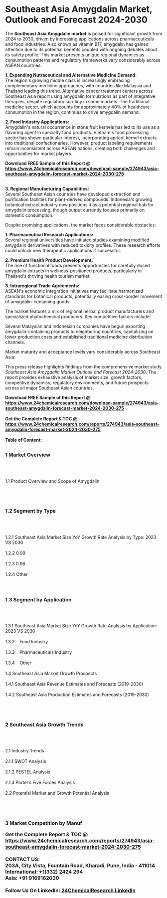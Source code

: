 <h1>Southeast Asia Amygdalin Market, Outlook and Forecast 2024-2030</h1><p>The <strong>Southeast Asia Amygdalin market</strong> is poised for significant growth from 2024 to 2030, driven by increasing applications across pharmaceuticals and food industries. Also known as vitamin B17, amygdalin has gained attention due to its potential benefits coupled with ongoing debates about its safety profile. This market presents unique regional dynamics as consumption patterns and regulatory frameworks vary considerably across ASEAN countries.</p><p><strong>1. Expanding Nutraceutical and Alternative Medicine Demand:</strong><br>
The region's growing middle class is increasingly embracing complementary medicine approaches, with countries like Malaysia and Thailand leading this trend. Alternative cancer treatment centers across Southeast Asia report using amygdalin formulations as part of integrative therapies, despite regulatory scrutiny in some markets. The traditional medicine sector, which accounts for approximately 40% of healthcare consumption in the region, continues to drive amygdalin demand.</p><p><strong>2. Food Industry Applications:</strong><br>
Amygdalin's natural occurrence in stone fruit kernels has led to its use as a flavoring agent in specialty food products. Vietnam's food processing sector has shown particular interest, incorporating apricot kernel extracts into traditional confectioneries. However, product labeling requirements remain inconsistent across ASEAN nations, creating both challenges and opportunities for market players.</p><div><b>Download FREE Sample of this Report @ 
            <a href="https://www.24chemicalresearch.com/download-sample/274943/asia-southeast-amygdalin-forecast-market-2024-2030-275">
            https://www.24chemicalresearch.com/download-sample/274943/asia-southeast-amygdalin-forecast-market-2024-2030-275</a></b></div><br><p><strong>3. Regional Manufacturing Capabilities:</strong><br>
Several Southeast Asian countries have developed extraction and purification facilities for plant-derived compounds. Indonesia's growing botanical extract industry now positions it as a potential regional hub for amygdalin processing, though output currently focuses primarily on domestic consumption.</p><p>Despite promising applications, the market faces considerable obstacles:</p><p><strong>1. Pharmaceutical Research Applications:</strong><br>
Several regional universities have initiated studies examining modified amygdalin derivatives with reduced toxicity profiles. These research efforts could unlock new therapeutic applications if successful.</p><p><strong>2. Premium Health Product Development:</strong><br>
The rise of functional foods presents opportunities for carefully dosed amygdalin extracts in wellness-positioned products, particularly in Thailand's thriving health tourism market.</p><p><strong>3. Intraregional Trade Agreements:</strong><br>
ASEAN's economic integration initiatives may facilitate harmonized standards for botanical products, potentially easing cross-border movement of amygdalin-containing goods.</p><p>The market features a mix of regional herbal product manufacturers and specialized phytochemical producers. Key competitive factors include:</p><p>Several Malaysian and Indonesian companies have begun exporting amygdalin-containing products to neighboring countries, capitalizing on lower production costs and established traditional medicine distribution channels.</p><p>Market maturity and acceptance levels vary considerably across Southeast Asia:</p><p>This press release highlights findings from the comprehensive market study <em>Southeast Asia Amygdalin Market Outlook and Forecast 2024-2030</em>. The report provides exhaustive analysis of market size, growth factors, competitive dynamics, regulatory environments, and future prospects across all major Southeast Asian countries.</p><div><b>Download FREE Sample of this Report @ 
            <a href="https://www.24chemicalresearch.com/download-sample/274943/asia-southeast-amygdalin-forecast-market-2024-2030-275">
            https://www.24chemicalresearch.com/download-sample/274943/asia-southeast-amygdalin-forecast-market-2024-2030-275</a></b></div><br><div><b>Get the Complete Report & TOC @ 
            <a href="https://www.24chemicalresearch.com/reports/274943/asia-southeast-amygdalin-forecast-market-2024-2030-275">
            https://www.24chemicalresearch.com/reports/274943/asia-southeast-amygdalin-forecast-market-2024-2030-275</a></b></div><br>
            <b>Table of Content:</b><p><h2><span style="font-size:16px"><strong>1 Market Overview&nbsp;&nbsp; &nbsp;</strong></span></h2><br />
<br />
<p>1.1 Product Overview and Scope of Amygdalin&nbsp;</p><br />
<br />
<h2><strong><span style="font-size:16px">1.2 Segment by Type&nbsp;&nbsp; &nbsp;</span></strong></h2><br />
<br />
<p>1.2.1 Southeast Asia Market Size YoY Growth Rate Analysis by Type: 2023 VS 2030&nbsp;&nbsp; &nbsp;<br /><br />
1.2.2 0.99&nbsp;&nbsp; &nbsp;<br /><br />
1.2.3 0.98<br /><br />
1.2.4 Other<br /><br />
<br />
<h2><span style="font-size:16px"><strong>1.3 Segment by Application&nbsp;&nbsp;</strong></span></h2><br />
<br />
<p>1.3.1 Southeast Asia Market Size YoY Growth Rate Analysis by Application: 2023 VS 2030&nbsp;&nbsp; &nbsp;<br /><br />
1.3.2&nbsp;&nbsp; &nbsp;Food Industry<br /><br />
1.3.3&nbsp;&nbsp; &nbsp;Pharmaceuticals Industry<br /><br />
1.3.4&nbsp;&nbsp; &nbsp;Other<br /><br />
1.4 Southeast Asia Market Growth Prospects&nbsp;&nbsp; &nbsp;<br /><br />
1.4.1 Southeast Asia Revenue Estimates and Forecasts (2019-2030)&nbsp;&nbsp; &nbsp;<br /><br />
1.4.2 Southeast Asia Production Estimates and Forecasts (2019-2030)&nbsp;&nbsp;</p><br />
<br />
<h2><span style="font-size:16px"><strong>2 Southeast Asia Growth Trends&nbsp;&nbsp; &nbsp;</strong></span></h2><br />
<br />
<p>2.1 Industry Trends&nbsp;&nbsp; &nbsp;<br /><br />
2.1.1 SWOT Analysis&nbsp;&nbsp; &nbsp;<br /><br />
2.1.2 PESTEL Analysis&nbsp;&nbsp; &nbsp;<br /><br />
2.1.3 Porter&rsquo;s Five Forces Analysis&nbsp;&nbsp; &nbsp;<br /><br />
2.2 Potential Market and Growth Potential Analysis&nbsp;&nbsp; &nbsp;</p><br />
<br />
<h2><span style="font-size:16px"><strong>3 Market Competition by Manuf</p><div><b>Get the Complete Report & TOC @ 
            <a href="https://www.24chemicalresearch.com/reports/274943/asia-southeast-amygdalin-forecast-market-2024-2030-275">
            https://www.24chemicalresearch.com/reports/274943/asia-southeast-amygdalin-forecast-market-2024-2030-275</a></b></div><br><b>CONTACT US:</b><br>
            203A, City Vista, Fountain Road, Kharadi, Pune, India - 411014<br>
            International: +1(332) 2424 294<br>
            Asia: +91 9169162030 <br><br>
            Follow Us On LinkedIn: <a href="https://www.linkedin.com/company/24chemicalresearch/">24ChemicalResearch LinkedIn</a>